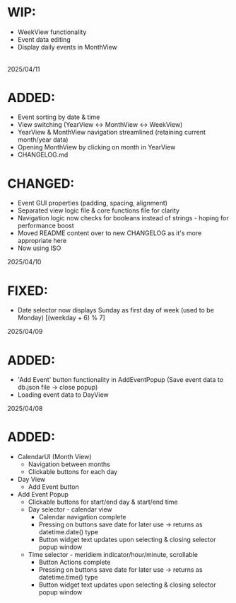 # WIP:

- WeekView functionality
- Event data editing
- Display daily events in MonthView

######

2025/04/11

# ADDED:

- Event sorting by date & time
- View switching (YearView <-> MonthView <-> WeekView)
- YearView & MonthView navigation streamlined (retaining current month/year data)
- Opening MonthView by clicking on month in YearView
- CHANGELOG.md

# CHANGED:

- Event GUI properties (padding, spacing, alignment)
- Separated view logic file & core functions file for clarity
- Navigation logic now checks for booleans instead of strings - hoping for performance boost
- Moved README content over to new CHANGELOG as it's more appropriate here
- Now using ISO

2025/04/10

# FIXED:

- Date selector now displays Sunday as first day of week (used to be Monday) [(weekday + 6) % 7]

2025/04/09

# ADDED:

- 'Add Event' button functionality in AddEventPopup (Save event data to db.json file -> close popup)
- Loading event data to DayView

2025/04/08

# ADDED:

- CalendarUI (Month View)
  - Navigation between months
  - Clickable buttons for each day
- Day View
  - Add Event button
- Add Event Popup
  - Clickable buttons for start/end day & start/end time
  - Day selector - calendar view
    - Calendar navigation complete
    - Pressing on buttons save date for later use -> returns as datetime.date() type
    - Button widget text updates upon selecting & closing selector popup window
  - Time selector - meridiem indicator/hour/minute, scrollable
    - Button Actions complete
    - Pressing on buttons save date for later use -> returns as datetime.time() type
    - Button widget text updates upon selecting & closing selector popup window
